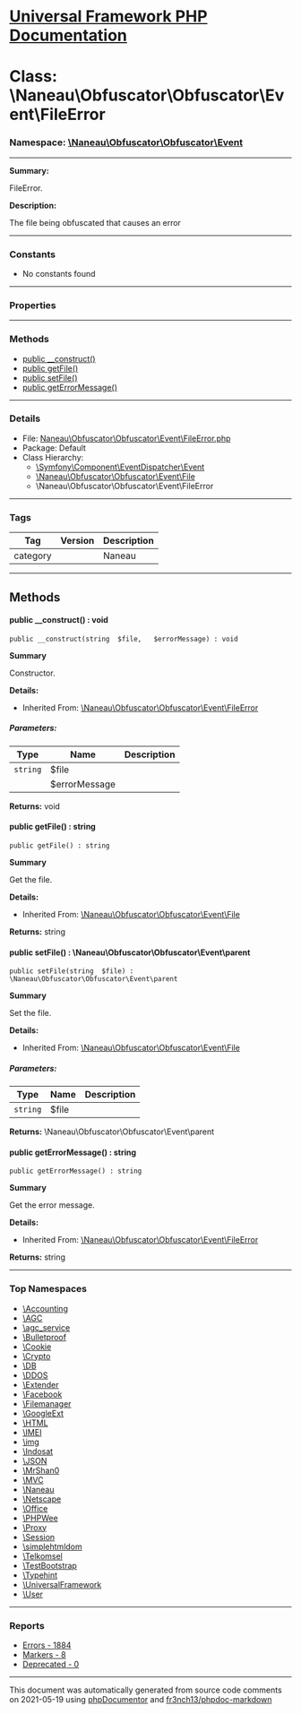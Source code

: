 # [Universal Framework PHP Documentation](../home.md)

# Class: \Naneau\Obfuscator\Obfuscator\Event\FileError
### Namespace: [\Naneau\Obfuscator\Obfuscator\Event](../namespaces/Naneau.Obfuscator.Obfuscator.Event.md)
---
**Summary:**

FileError.

**Description:**

The file being obfuscated that causes an error

---
### Constants
* No constants found
---
### Properties
---
### Methods
* [public __construct()](../classes/Naneau.Obfuscator.Obfuscator.Event.FileError.md#method___construct)
* [public getFile()](../classes/Naneau.Obfuscator.Obfuscator.Event.File.md#method_getFile)
* [public setFile()](../classes/Naneau.Obfuscator.Obfuscator.Event.File.md#method_setFile)
* [public getErrorMessage()](../classes/Naneau.Obfuscator.Obfuscator.Event.FileError.md#method_getErrorMessage)
---
### Details
* File: [Naneau\Obfuscator\Obfuscator\Event\FileError.php](../files/Naneau.Obfuscator.Obfuscator.Event.FileError.md)
* Package: Default
* Class Hierarchy:  
  * [\Symfony\Component\EventDispatcher\Event]()
  * [\Naneau\Obfuscator\Obfuscator\Event\File](../classes/Naneau.Obfuscator.Obfuscator.Event.File.md)
  * \Naneau\Obfuscator\Obfuscator\Event\FileError
---
### Tags
| Tag | Version | Description |
| --- | ------- | ----------- |
| category |  | Naneau |

---
## Methods
<a name="method___construct" class="anchor"></a>
#### public __construct() : void

```
public __construct(string  $file,   $errorMessage) : void
```

**Summary**

Constructor.

**Details:**
* Inherited From: [\Naneau\Obfuscator\Obfuscator\Event\FileError](../classes/Naneau.Obfuscator.Obfuscator.Event.FileError.md)
##### Parameters:
| Type | Name | Description |
| ---- | ---- | ----------- |
| <code>string</code> | $file  |  |
| <code></code> | $errorMessage  |  |

**Returns:** void


<a name="method_getFile" class="anchor"></a>
#### public getFile() : string

```
public getFile() : string
```

**Summary**

Get the file.

**Details:**
* Inherited From: [\Naneau\Obfuscator\Obfuscator\Event\File](../classes/Naneau.Obfuscator.Obfuscator.Event.File.md)

**Returns:** string


<a name="method_setFile" class="anchor"></a>
#### public setFile() : \Naneau\Obfuscator\Obfuscator\Event\parent

```
public setFile(string  $file) : \Naneau\Obfuscator\Obfuscator\Event\parent
```

**Summary**

Set the file.

**Details:**
* Inherited From: [\Naneau\Obfuscator\Obfuscator\Event\File](../classes/Naneau.Obfuscator.Obfuscator.Event.File.md)
##### Parameters:
| Type | Name | Description |
| ---- | ---- | ----------- |
| <code>string</code> | $file  |  |

**Returns:** \Naneau\Obfuscator\Obfuscator\Event\parent


<a name="method_getErrorMessage" class="anchor"></a>
#### public getErrorMessage() : string

```
public getErrorMessage() : string
```

**Summary**

Get the error message.

**Details:**
* Inherited From: [\Naneau\Obfuscator\Obfuscator\Event\FileError](../classes/Naneau.Obfuscator.Obfuscator.Event.FileError.md)

**Returns:** string



---

### Top Namespaces

* [\Accounting](../namespaces/Accounting.md)
* [\AGC](../namespaces/AGC.md)
* [\agc_service](../namespaces/agc_service.md)
* [\Bulletproof](../namespaces/Bulletproof.md)
* [\Cookie](../namespaces/Cookie.md)
* [\Crypto](../namespaces/Crypto.md)
* [\DB](../namespaces/DB.md)
* [\DDOS](../namespaces/DDOS.md)
* [\Extender](../namespaces/Extender.md)
* [\Facebook](../namespaces/Facebook.md)
* [\Filemanager](../namespaces/Filemanager.md)
* [\GoogleExt](../namespaces/GoogleExt.md)
* [\HTML](../namespaces/HTML.md)
* [\IMEI](../namespaces/IMEI.md)
* [\img](../namespaces/img.md)
* [\Indosat](../namespaces/Indosat.md)
* [\JSON](../namespaces/JSON.md)
* [\MrShan0](../namespaces/MrShan0.md)
* [\MVC](../namespaces/MVC.md)
* [\Naneau](../namespaces/Naneau.md)
* [\Netscape](../namespaces/Netscape.md)
* [\Office](../namespaces/Office.md)
* [\PHPWee](../namespaces/PHPWee.md)
* [\Proxy](../namespaces/Proxy.md)
* [\Session](../namespaces/Session.md)
* [\simplehtmldom](../namespaces/simplehtmldom.md)
* [\Telkomsel](../namespaces/Telkomsel.md)
* [\TestBootstrap](../namespaces/TestBootstrap.md)
* [\Typehint](../namespaces/Typehint.md)
* [\UniversalFramework](../namespaces/UniversalFramework.md)
* [\User](../namespaces/User.md)

---

### Reports
* [Errors - 1884](../reports/errors.md)
* [Markers - 8](../reports/markers.md)
* [Deprecated - 0](../reports/deprecated.md)

---

This document was automatically generated from source code comments on 2021-05-19 using [phpDocumentor](http://www.phpdoc.org/) and [fr3nch13/phpdoc-markdown](https://github.com/fr3nch13/phpdoc-markdown)
